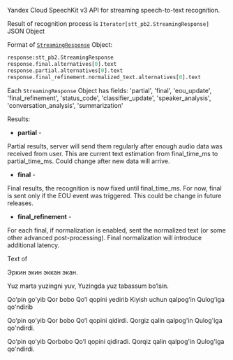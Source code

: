 Yandex Cloud SpeechKit v3 API for streaming speech-to-text recognition.

Result of recognition process is 
`Iterator[stt_pb2.StreamingResponse]` JSON Object

Format of [`StreamingResponse`](./StreamingResponse.json) Object:

```python
response:stt_pb2.StreamingResponse
response.final.alternatives[0].text
response.partial.alternatives[0].text
response.final_refinement.normalized_text.alternatives[0].text
```

Each `StreamingResponse` Object has fields: 'partial', 'final', 'eou_update', 'final_refinement', 'status_code', 'classifier_update', 'speaker_analysis', 'conversation_analysis', 'summarization'

Results:

* **partial** -

Partial results, server will send them regularly after enough audio data was received from user. This are current text estimation from final_time_ms to partial_time_ms. Could change after new data will arrive.

* **final** -

Final results, the recognition is now fixed until final_time_ms. For now, final is sent only if the EOU event was triggered. This could be change in future releases.

* **final_refinement** -

For each final, if normalization is enabled, sent the normalized text (or some other advanced post-processing). Final normalization will introduce additional latency.


Text of 

Эркин экин эккан экан.

Yuz marta yuzingni yuv,
Yuzingda yuz tabassum bo‘lsin.

Qoʻpin goʻyib
Qor bobo
Qoʻl qopini yedirib
Kiyish uchun qalpogʻin
Qulogʻiga qoʻndirib

Qoʻpin qoʻyib Qor bobo
Qoʻl qopini qidirdi.
Qorgiz qalin qalpog'in
Qulog'iga qo'ndirdi.

Qoʻpin qoʻyib Qorbobo 
Qoʻl qopini qidiradi.
Qorqiz qalin qalpog'in 
Qulog'iga qo'ndirdi.
